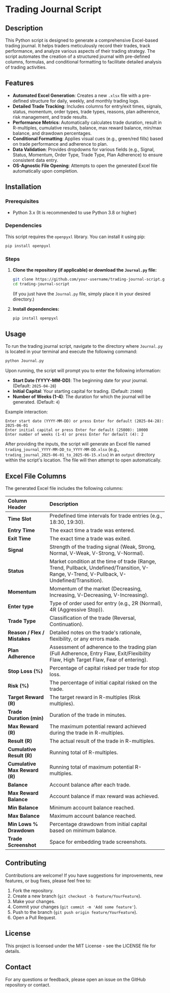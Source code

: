 # Trading Journal Script

## Description
This Python script is designed to generate a comprehensive Excel-based trading journal. It helps traders meticulously record their trades, track performance, and analyze various aspects of their trading strategy. The script automates the creation of a structured journal with pre-defined columns, formulas, and conditional formatting to facilitate detailed analysis of trading activities.

## Features
- **Automated Excel Generation**: Creates a new `.xlsx` file with a pre-defined structure for daily, weekly, and monthly trading logs.
- **Detailed Trade Tracking**: Includes columns for entry/exit times, signals, status, momentum, order types, trade types, reasons, plan adherence, risk management, and trade results.
- **Performance Metrics**: Automatically calculates trade duration, result in R-multiples, cumulative results, balance, max reward balance, min/max balance, and drawdown percentages.
- **Conditional Formatting**: Applies visual cues (e.g., green/red fills) based on trade performance and adherence to plan.
- **Data Validation**: Provides dropdowns for various fields (e.g., Signal, Status, Momentum, Order Type, Trade Type, Plan Adherence) to ensure consistent data entry.
- **OS-Agnostic File Opening**: Attempts to open the generated Excel file automatically upon completion.

## Installation

### Prerequisites
- Python 3.x (It is recommended to use Python 3.8 or higher)

### Dependencies
This script requires the `openpyxl` library. You can install it using pip:
```bash
pip install openpyxl
```

### Steps
1. **Clone the repository (if applicable) or download the `Journal.py` file:**
   ```bash
   git clone https://github.com/your-username/trading-journal-script.git
   cd trading-journal-script
   ```
   (If you just have the `Journal.py` file, simply place it in your desired directory.)

2. **Install dependencies:**
   ```bash
   pip install openpyxl
   ```

## Usage

To run the trading journal script, navigate to the directory where `Journal.py` is located in your terminal and execute the following command:

```bash
python Journal.py
```

Upon running, the script will prompt you to enter the following information:
- **Start Date (YYYY-MM-DD)**: The beginning date for your journal. (Default: `2025-04-28`)
- **Initial Capital**: Your starting capital for trading. (Default: `25000`)
- **Number of Weeks (1-4)**: The duration for which the journal will be generated. (Default: `4`)

Example interaction:
```
Enter start date (YYYY-MM-DD) or press Enter for default (2025-04-28): 2025-06-01
Enter initial capital or press Enter for default (25000): 10000
Enter number of weeks (1-4) or press Enter for default (4): 2
```

After providing the inputs, the script will generate an Excel file named `trading_journal_YYYY-MM-DD_to_YYYY-MM-DD.xlsx` (e.g., `trading_journal_2025-06-01_to_2025-06-15.xlsx`) in an `output` directory within the script's location. The file will then attempt to open automatically.

## Excel File Columns

The generated Excel file includes the following columns:

| Column Header               | Description                                                                 |
| :-------------------------- | :-------------------------------------------------------------------------- |
| **Time Slot**               | Predefined time intervals for trade entries (e.g., 18:30, 19:30).           |
| **Entry Time**              | The exact time a trade was entered.                                         |
| **Exit Time**               | The exact time a trade was exited.                                          |
| **Signal**                  | Strength of the trading signal (Weak, Strong, Normal, V-Weak, V-Strong, V-Normal). |
| **Status**                  | Market condition at the time of trade (Range, Trend, Pullback, Undefined/Transition, V-Range, V-Trend, V-Pullback, V-Undefined/Transition). |
| **Momentum**                | Momentum of the market (Decreasing, Increasing, V-Decreasing, V-Increasing). |
| **Enter type**              | Type of order used for entry (e.g., 2R (Normal), 4R (Aggressive Stop)).     |
| **Trade Type**              | Classification of the trade (Reversal, Continuation).                       |
| **Reason / Flex / Mistakes**| Detailed notes on the trade's rationale, flexibility, or any errors made.   |
| **Plan Adherence**          | Assessment of adherence to the trading plan (Full Adherence, Entry Flaw, Exit/Flexibility Flaw, High Target Flaw, Fear of entering). |
| **Stop Loss (%)**           | Percentage of capital risked per trade for stop loss.                       |
| **Risk (%)**                | The percentage of initial capital risked on the trade.                      |
| **Target Reward (R)**       | The target reward in R-multiples (Risk multiples).                          |
| **Trade Duration (min)**    | Duration of the trade in minutes.                                           |
| **Max Reward (R)**          | The maximum potential reward achieved during the trade in R-multiples.      |
| **Result (R)**              | The actual result of the trade in R-multiples.                              |
| **Cumulative Result (R)**   | Running total of R-multiples.                                               |
| **Cumulative Max Reward (R)**| Running total of maximum potential R-multiples.                             |
| **Balance**                 | Account balance after each trade.                                           |
| **Max Reward Balance**      | Account balance if max reward was achieved.                                 |
| **Min Balance**             | Minimum account balance reached.                                            |
| **Max Balance**             | Maximum account balance reached.                                            |
| **Min Lows % Drawdown**     | Percentage drawdown from initial capital based on minimum balance.          |
| **Trade Screenshot**        | Space for embedding trade screenshots.                                      |

## Contributing
Contributions are welcome! If you have suggestions for improvements, new features, or bug fixes, please feel free to:
1. Fork the repository.
2. Create a new branch (`git checkout -b feature/YourFeature`).
3. Make your changes.
4. Commit your changes (`git commit -m 'Add some feature'`).
5. Push to the branch (`git push origin feature/YourFeature`).
6. Open a Pull Request.

## License
This project is licensed under the MIT License - see the LICENSE file for details.

## Contact
For any questions or feedback, please open an issue on the GitHub repository or contact.
